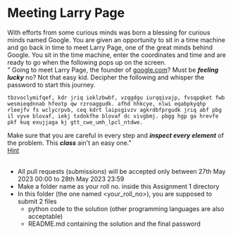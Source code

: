 # Meeting Larry Page

With efforts from some curious minds was born a blessing for curious minds named Google. You are given an opportunity to sit in a time machine and go back in time to meet Larry Page, one of the great minds behind Google. You sit in the time machine, enter the coordinates and time and are ready to go when the following pops up on the screen.
<br/>" Going to meet Larry Page, the founder of [google.com](google.com)? Must be **_feeling lucky_** no? Not that easy kid. Decipher the following and whisper the password to start this journey.
```
tbzvoclymifqef, kdr jriq ioklzbwbf, vzqgdgu iurqqivajp, fvsqpqket fwb wesmieqdnnab hfeotp qw rzroaggudk. afhd hhkcye, nlwi eqabpkyqhp rleejfv fs wclycrpvb, ceq kdrt laipsgivzv agkrdbfprgudk jriq abf pbg il vyve blovaf, iekj txdokfhe blovaf dc vivgbmj. pbgg hgp ga hrevfe pkf kuq exujjaga kj gtt_cwe_umh_lpcl_ntdwe.
```
Make sure that you are careful in every step and **_inspect every element_** of the problem. This **_class_** ain't an easy one."<br/>
[Hint](https://developer.chrome.com/docs/devtools/overview/)<br/><br/>

- All pull requests (submissions) will be accepted only between 27th May 2023 00:00 to 28th May 2023 23:59
- Make a folder name as your roll no. inside this Assignment 1 directory
- In this folder (the one named <your_roll_no>), you are supposed to submit 2 files
  - python code to the solution (other programming languages are also acceptable)
  - README.md containing the solution and the final password
